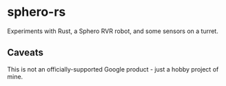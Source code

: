 # sphero-rs

Experiments with Rust, a Sphero RVR robot, and some sensors on a turret.

## Caveats

This is not an officially-supported Google product - just a hobby project of mine.
